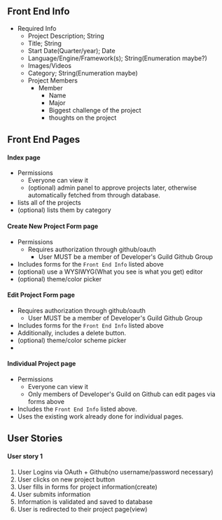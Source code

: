 ## Front End Info
* Required Info
  * Project Description; String
  * Title; String
  * Start Date(Quarter/year); Date
  * Language/Engine/Framework(s); String(Enumeration maybe?)
  * Images/Videos
  * Category; String(Enumeration maybe)
  * Project Members
    * Member
      * Name
      * Major
      * Biggest challenge of the project
      * thoughts on the project

## Front End Pages

#### Index page
* Permissions
  * Everyone can view it
  * (optional) admin panel to approve projects later, otherwise automatically
    fetched from through database.
* lists all of the projects
* (optional) lists them by category  

#### Create New Project Form page
* Permissions
  * Requires authorization through github/oauth
    * User MUST be a member of Developer's Guild Github Group
* Includes forms for the `Front End Info` listed above
* (optional) use a WYSIWYG(What you see is what you get) editor
* (optional) theme/color picker  

#### Edit Project Form page  

* Requires authorization through github/oauth
  * User MUST be a member of Developer's Guild Github Group
* Includes forms for the `Front End Info` listed above
* Additionally, includes a delete button.
* (optional) theme/color scheme picker  
*
#### Individual Project page  

* Permissions
  * Everyone can view it
  * Only members of Developer's Guild on Github can edit pages via forms above
* Includes the `Front End Info` listed above.
* Uses the existing work already done for individual pages.

## User Stories  

#### User story 1
  1. User Logins via OAuth + Github(no username/password necessary)
  2. User clicks on new project button
  3. User fills in forms for project information(create)
  4. User submits information
  5. Information is validated and saved to database
  6. User is redirected to their project page(view)
